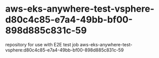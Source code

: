 # aws-eks-anywhere-test-vsphere-d80c4c85-e7a4-49bb-bf00-898d885c831c-59
repository for use with E2E test job aws-eks-anywhere-test-vsphere:d80c4c85-e7a4-49bb-bf00-898d885c831c-59
